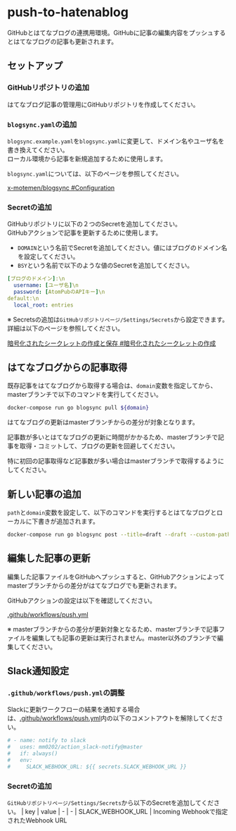 # push-to-hatenablog
 GitHubとはてなブログの連携用環境。GitHubに記事の編集内容をプッシュするとはてなブログの記事も更新されます。

## セットアップ
### GitHubリポジトリの追加
はてなブログ記事の管理用にGitHubリポジトリを作成してください。
### `blogsync.yaml`の追加
`blogsync.example.yaml`を`blogsync.yaml`に変更して、ドメイン名やユーザ名を書き換えてください。  
ローカル環境から記事を新規追加するために使用します。

`blogsync.yaml`については、以下のページを参照してください。

[x-motemen/blogsync #Configuration](https://github.com/x-motemen/blogsync#configuration)
### Secretの追加
GitHubリポジトリに以下の２つのSecretを追加してください。  
GitHubアクションで記事を更新するために使用します。
* `DOMAIN`という名前でSecretを追加してください。値にはブログのドメイン名を設定してください。
* `BSY`という名前で以下のような値のSecretを追加してください。
```yaml
[ブログのドメイン]:\n
  username: [ユーザ名]\n
  password: [AtomPubのAPIキー]\n
default:\n
  local_root: entries
```

※ Secretsの追加は`GitHubリポジトリページ/Settings/Secrets`から設定できます。詳細は以下のページを参照してください。

[暗号化されたシークレットの作成と保存 #暗号化されたシークレットの作成](https://help.github.com/ja/actions/configuring-and-managing-workflows/creating-and-storing-encrypted-secrets#about-encrypted-secrets)

## はてなブログからの記事取得
既存記事をはてなブログから取得する場合は、`domain`変数を指定してから、masterブランチで以下のコマンドを実行してください。
```bash
docker-compose run go blogsync pull ${domain}
```
はてなブログの更新はmasterブランチからの差分が対象となります。

記事数が多いとはてなブログの更新に時間がかかるため、masterブランチで記事を取得・コミットして、ブログの更新を回避してください。

特に初回の記事取得など記事数が多い場合はmasterブランチで取得するようにしてください。

## 新しい記事の追加
`path`と`domain`変数を設定して、以下のコマンドを実行するとはてなブログとローカルに下書きが追加されます。
```bash
docker-compose run go blogsync post --title=draft --draft --custom-path=${path} ${domain} < draft.md
```

## 編集した記事の更新
編集した記事ファイルをGitHubへプッシュすると、GitHubアクションによってmasterブランチからの差分がはてなブログでも更新されます。

GitHubアクションの設定は以下を確認してください。

[.github/workflows/push.yml](.github/workflows/push.yml)

※ masterブランチからの差分が更新対象となるため、masterブランチで記事ファイルを編集しても記事の更新は実行されません。master以外のブランチで編集してください。

## Slack通知設定
### `.github/workflows/push.yml`の調整
Slackに更新ワークフローの結果を通知する場合は、[.github/workflows/push.yml](.github/workflows/push.yml)内の以下のコメントアウトを解除してください。
```yaml
# - name: notify to slack
#   uses: mm0202/action_slack-notify@master
#   if: always()
#   env:
#     SLACK_WEBHOOK_URL: ${{ secrets.SLACK_WEBHOOK_URL }}
```
### Secretの追加
`GitHubリポジトリページ/Settings/Secrets`から以下のSecretを追加してください。
| key | value
| - | - 
| SLACK_WEBHOOK_URL | Incoming Webhookで指定されたWebhook URL